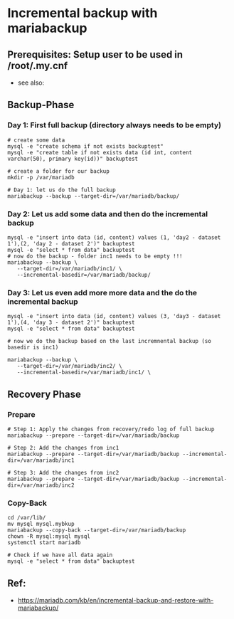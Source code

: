 # Incremental backup with mariabackup 

## Prerequisites: Setup user to be used in /root/.my.cnf 

  * see also: 

## Backup-Phase 

### Day 1: First full backup (directory always needs to be empty) 

```
# create some data 
mysql -e "create schema if not exists backuptest" 
mysql -e "create table if not exists data (id int, content varchar(50), primary key(id))" backuptest

# create a folder for our backup 
mkdir -p /var/mariadb 

# Day 1: let us do the full backup 
mariabackup --backup --target-dir=/var/mariadb/backup/ 

```

### Day 2: Let us add some data and then do the incremental backup 

```
mysql -e "insert into data (id, content) values (1, 'day2 - dataset 1'),(2, 'day 2 - dataset 2')" backuptest
mysql -e "select * from data" backuptest 
# now do the backup - folder inc1 needs to be empty !!! 
mariabackup --backup \
   --target-dir=/var/mariadb/inc1/ \
   --incremental-basedir=/var/mariadb/backup/ 

```

### Day 3: Let us even add more more data and the do the incremental backup 

```
mysql -e "insert into data (id, content) values (3, 'day3 - dataset 1'),(4, 'day 3 - dataset 2')" backuptest 
mysql -e "select * from data" backuptest 

# now we do the backup based on the last incremnental backup (so basedir is inc1) 

mariabackup --backup \
   --target-dir=/var/mariadb/inc2/ \
   --incremental-basedir=/var/mariadb/inc1/ \
```

## Recovery Phase 

### Prepare 

```
# Step 1: Apply the changes from recovery/redo log of full backup 
mariabackup --prepare --target-dir=/var/mariadb/backup

# Step 2: Add the changes from inc1 
mariabackup --prepare --target-dir=/var/mariadb/backup --incremental-dir=/var/mariadb/inc1

# Step 3: Add the changes from inc2 
mariabackup --prepare --target-dir=/var/mariadb/backup --incremental-dir=/var/mariadb/inc2
```

### Copy-Back 

```
cd /var/lib/
mv mysql mysql.mybkup 
mariabackup --copy-back --target-dir=/var/mariadb/backup 
chown -R mysql:mysql mysql 
systemctl start mariadb 

# Check if we have all data again 
mysql -e "select * from data" backuptest 
```

## Ref:

  * https://mariadb.com/kb/en/incremental-backup-and-restore-with-mariabackup/
